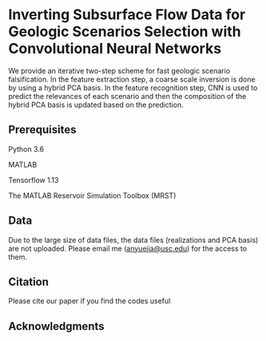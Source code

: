 # Inverting Subsurface Flow Data for Geologic Scenarios Selection with Convolutional Neural Networks
We provide an iterative two-step scheme for fast geologic scenario falsification. In the feature extraction step, a coarse scale inversion is done by using a hybrid PCA basis. In the feature recognition step, CNN is used to predict the relevances of each scenario and then the composition of the hybrid PCA basis is updated based on the prediction.  

## Prerequisites
Python 3.6

MATLAB

Tensorflow 1.13

The MATLAB Reservoir Simulation Toolbox (MRST)

## Data
Due to the large size of data files, the data files (realizations and PCA basis) are not uploaded. Please email me (anyuejia@usc.edu) for the access to them.

## Citation
Please cite our paper if you find the codes useful

## Acknowledgments
